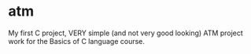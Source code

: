 # atm
My first C project,
VERY simple (and not very good looking) ATM project work for the Basics of C language course.
